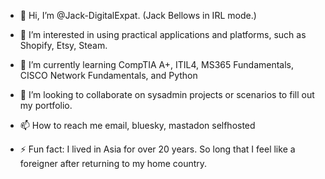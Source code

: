 - 👋 Hi, I’m @Jack-DigitalExpat. (Jack Bellows in IRL mode.)
- 👀 I’m interested in using practical applications and platforms, such as Shopify, Etsy, Steam.
- 🌱 I’m currently learning CompTIA A+, ITIL4, MS365 Fundamentals, CISCO Network Fundamentals, and Python
- 💞️ I’m looking to collaborate on sysadmin projects or scenarios to fill out my portfolio.
- 📫 How to reach me email, bluesky, mastadon selfhosted

- ⚡ Fun fact: I lived in Asia for over 20 years. So long that I feel like a foreigner after returning to my home country.

<!---
This page is under construction. 
--->
